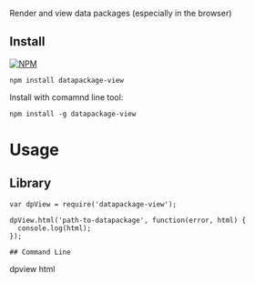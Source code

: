Render and view data packages (especially in the browser)

## Install

[![NPM](https://nodei.co/npm/datapackage-view.png)](https://nodei.co/npm/datapackage-view/)

```
npm install datapackage-view
```

Install with comamnd line tool:

```
npm install -g datapackage-view
```

# Usage

## Library

```
var dpView = require('datapackage-view');

dpView.html('path-to-datapackage', function(error, html) {
  console.log(html);
});

## Command Line

```
dpview html <path>
```

